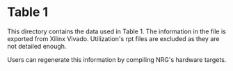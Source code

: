 # Table 1

This directory contains the data used in Table 1.
The information in the file is exported from Xilinx Vivado. Utilization's rpt files are excluded as they are not detailed enough.

Users can regenerate this information by compiling NRG's hardware targets.
